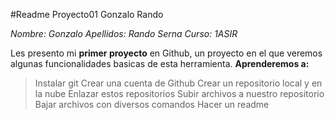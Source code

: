 #Readme Proyecto01 Gonzalo Rando

*Nombre: Gonzalo*
*Apellidos: Rando Serna*
*Curso: 1ASIR*

Les presento mi **primer proyecto** en Github, un proyecto en el que veremos algunas funcionalidades basicas de esta herramienta.
**Aprenderemos a:**
>Instalar git
>Crear una cuenta de Github
>Crear un repositorio local y en la nube
>Enlazar estos repositorios
>Subir archivos a nuestro repositorio
>Bajar archivos con diversos comandos
>Hacer un readme
